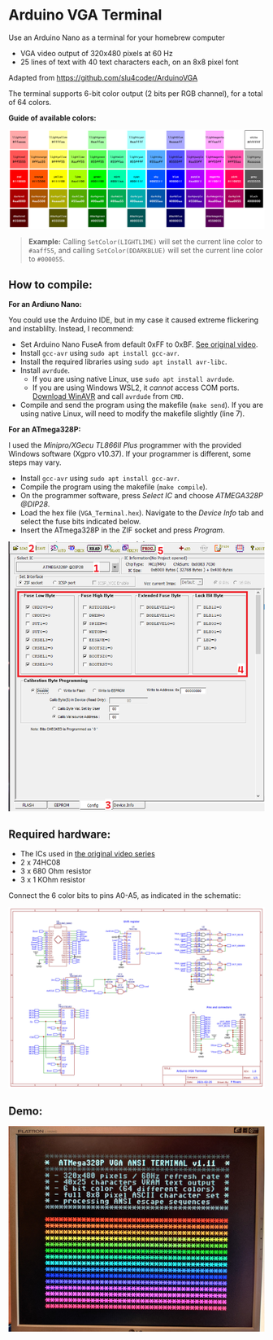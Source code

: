 # Arduino VGA Terminal

Use an Arduino Nano as a terminal for your homebrew computer
- VGA video output of 320x480 pixels at 60 Hz 
- 25 lines of text with 40 text characters each, on an 8x8 pixel font

Adapted from https://github.com/slu4coder/ArduinoVGA


The terminal supports 6-bit color output (2 bits per RGB channel), for a total of 64 colors.

**Guide of available colors:**

![Colors](https://github.com/p-rivero/ArduinoVGA/blob/main/IMG/6bit_colors.jpg?raw=true)

> **Example:** Calling `SetColor(LIGHTLIME)` will set the current line color to `#aaff55`, and calling `SetColor(DDARKBLUE)` will set the current line color to `#000055`.

## How to compile:

**For an Ardiuno Nano:**

You could use the Arduino IDE, but in my case it caused extreme flickering and instablilty. Instead, I recommend:
- Set Arduino Nano FuseA from default 0xFF to 0xBF. [See original video](https://youtu.be/Id3VYybrcws?t=269).
- Install `gcc-avr` using `sudo apt install gcc-avr`.
- Install the required libraries using `sudo apt install avr-libc`.
- Install `avrdude`.
    - If you are using native Linux, use `sudo apt install avrdude`.
    - If you are using Windows WSL2, it *cannot* access COM ports. [Download WinAVR](https://sourceforge.net/projects/winavr/) and call `avrdude` from `CMD`.
- Compile and send the program using the makefile (`make send`). If you are using native Linux, will need to modify the makefile slightly (line 7).


**For an ATmega328P:**

I used the *Minipro/XGecu TL866II Plus* programmer with the provided Windows software (Xgpro v10.37). If your programmer is different, some steps may vary.
- Install `gcc-avr` using `sudo apt install gcc-avr`.
- Compile the program using the makefile (`make compile`).
- On the programmer software, press *Select IC* and choose *ATMEGA328P @DIP28*.
- Load the hex file (`VGA_Terminal.hex`). Navigate to the *Device Info* tab and select the fuse bits indicated below.
- Insert the ATmega328P in the ZIF socket and press *Program*.

![Guide](https://github.com/p-rivero/ArduinoVGA/blob/main/IMG/guide.png?raw=true)


## Required hardware:

- The ICs used in [the original video series](https://youtu.be/jUoR5ICCepA)
- 2 x 74HC08
- 3 x 680 Ohm resistor
- 3 x 1 KOhm resistor

Connect the 6 color bits to pins A0-A5, as indicated in the schematic:

![Schematic](https://github.com/p-rivero/ArduinoVGA/blob/main/IMG/Schematic.jpg?raw=true)


## Demo:

![Demo](https://github.com/p-rivero/ArduinoVGA/blob/main/IMG/demo_6bit.jpg?raw=true)
